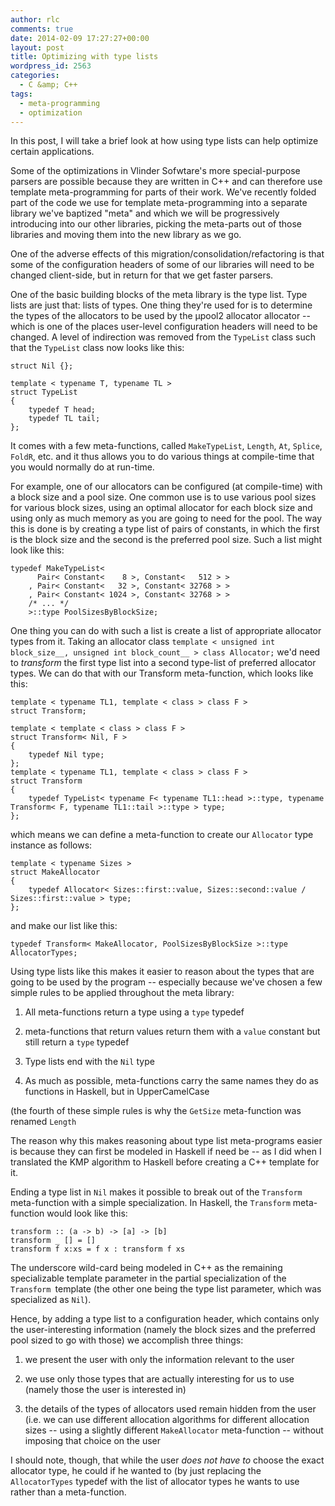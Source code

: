 ```yaml
---
author: rlc
comments: true
date: 2014-02-09 17:27:27+00:00
layout: post
title: Optimizing with type lists
wordpress_id: 2563
categories:
  - C &amp; C++
tags:
  - meta-programming
  - optimization
---
```


In this post, I will take a brief look at how using type lists can help optimize certain applications.

<!--more-->

Some of the optimizations in Vlinder Sofwtare's more special-purpose parsers are possible because they are written in C++ and can therefore use template meta-programming for parts of their work. We've recently folded part of the code we use for template meta-programming into a separate library we've baptized "meta" and which we will be progressively introducing into our other libraries, picking the meta-parts out of those libraries and moving them into the new library as we go.

One of the adverse effects of this migration/consolidation/refactoring is that some of the configuration headers of some of our libraries will need to be changed client-side, but in return for that we get faster parsers.

One of the basic building blocks of the meta library is the type list. Type lists are just that: lists of types. One thing they're used for is to determine the types of the allocators to be used by the µpool2 allocator allocator -- which is one of the places user-level configuration headers will need to be changed. A level of indirection was removed from the `TypeList` class such that the `TypeList` class now looks like this:

    struct Nil {};

    template < typename T, typename TL >
    struct TypeList
    {
        typedef T head;
        typedef TL tail;
    };

It comes with a few meta-functions, called `MakeTypeList`, `Length`, `At`, `Splice`, `FoldR`, etc. and it thus allows you to do various things at compile-time that you would normally do at run-time.

For example, one of our allocators can be configured (at compile-time) with a block size and a pool size. One common use is to use various pool sizes for various block sizes, using an optimal allocator for each block size and using only as much memory as you are going to need for the pool. The way this is done is by creating a type list of pairs of constants, in which the first is the block size and the second is the preferred pool size. Such a list might look like this:

    typedef MakeTypeList<
          Pair< Constant<    8 >, Constant<   512 > >
        , Pair< Constant<   32 >, Constant< 32768 > >
        , Pair< Constant< 1024 >, Constant< 32768 > >
        /* ... */
        >::type PoolSizesByBlockSize;

One thing you can do with such a list is create a list of appropriate allocator types from it. Taking an allocator class `template < unsigned int block_size__, unsigned int block_count__ > class Allocator;` we'd need to _transform_ the first type list into a second type-list of preferred allocator types. We can do that with our Transform meta-function, which looks like this:

    template < typename TL1, template < class > class F >
    struct Transform;

    template < template < class > class F >
    struct Transform< Nil, F >
    {
        typedef Nil type;
    };
    template < typename TL1, template < class > class F >
    struct Transform
    {
        typedef TypeList< typename F< typename TL1::head >::type, typename Transform< F, typename TL1::tail >::type > type;
    };

which means we can define a meta-function to create our `Allocator` type instance as follows:

    template < typename Sizes >
    struct MakeAllocator
    {
        typedef Allocator< Sizes::first::value, Sizes::second::value / Sizes::first::value > type;
    };

and make our list like this:

    typedef Transform< MakeAllocator, PoolSizesByBlockSize >::type AllocatorTypes;

Using type lists like this makes it easier to reason about the types that are going to be used by the program -- especially because we've chosen a few simple rules to be applied throughout the meta library:

1. All meta-functions return a type using a `type` typedef

2. meta-functions that return values return them with a `value` constant but still return a `type` typedef

3. Type lists end with the `Nil` type

4. As much as possible, meta-functions carry the same names they do as functions in Haskell, but in UpperCamelCase

(the fourth of these simple rules is why the `GetSize` meta-function was renamed `Length`

The reason why this makes reasoning about type list meta-programs easier is because they can first be modeled in Haskell if need be -- as I did when I translated the KMP algorithm to Haskell before creating a C++ template for it.

Ending a type list in `Nil` makes it possible to break out of the `Transform` meta-function with a simple specialization. In Haskell, the `Transform` meta-function would look like this:

    transform :: (a -> b) -> [a] -> [b]
    transform _ [] = []
    transform f x:xs = f x : transform f xs

The underscore wild-card being modeled in C++ as the remaining specializable template parameter in the partial specialization of the `Transform `template (the other one being the type list parameter, which was specialized as `Nil`).

Hence, by adding a type list to a configuration header, which contains only the user-interesting information (namely the block sizes and the preferred pool sized to go with those) we accomplish three things:

1. we present the user with only the information relevant to the user

2. we use only those types that are actually interesting for us to use (namely those the user is interested in)

3. the details of the types of allocators used remain hidden from the user (i.e. we can use different allocation algorithms for different allocation sizes -- using a slightly different `MakeAllocator` meta-function -- without imposing that choice on the user

I should note, though, that while the user _does not have to_ choose the exact allocator type, he could if he wanted to (by just replacing the `AllocatorTypes` typedef with the list of allocator types he wants to use rather than a meta-function.
